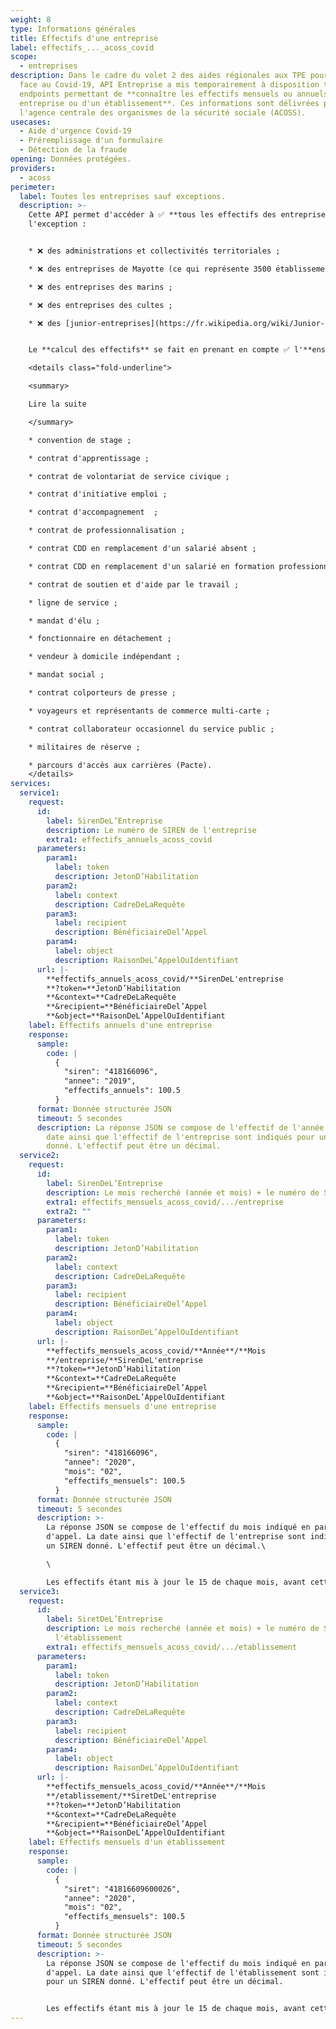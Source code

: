 ```yaml
---
weight: 8
type: Informations générales
title: Effectifs d'une entreprise
label: effectifs_..._acoss_covid
scope:
  - entreprises
description: Dans le cadre du volet 2 des aides régionales aux TPE pour faire
  face au Covid-19, API Entreprise a mis temporairement à disposition trois
  endpoints permettant de **connaître les effectifs mensuels ou annuels d'une
  entreprise ou d'un établissement**. Ces informations sont délivrées par
  l'agence centrale des organismes de la sécurité sociale (ACOSS).
usecases:
  - Aide d'urgence Covid-19
  - Préremplissage d'un formulaire
  - Détection de la fraude
opening: Données protégées.
providers:
  - acoss
perimeter:
  label: Toutes les entreprises sauf exceptions.
  description: >-
    Cette API permet d'accéder à ✅ **tous les effectifs des entreprises**, à
    l'exception :


    * ❌ des administrations et collectivités territoriales ;

    * ❌ des entreprises de Mayotte (ce qui représente 3500 établissements) ;

    * ❌ des entreprises des marins ;

    * ❌ des entreprises des cultes ;

    * ❌ des [junior-entreprises](https://fr.wikipedia.org/wiki/Junior-Entreprise) (environ 200).


    Le **calcul des effectifs** se fait en prenant en compte ✅ l'**ensemble des contrats** établis dans l'entreprise, ❌ mis à part les : 

    <details class="fold-underline">

    <summary>

    Lire la suite

    </summary>

    * convention de stage ; 

    * contrat d'apprentissage ;

    * contrat de volontariat de service civique ; 

    * contrat d'initiative emploi ;

    * contrat d'accompagnement  ;

    * contrat de professionnalisation ;

    * contrat CDD en remplacement d'un salarié absent ; 

    * contrat CDD en remplacement d'un salarié en formation professionnelle ; 

    * contrat de soutien et d'aide par le travail ;  

    * ligne de service ;

    * mandat d'élu ;

    * fonctionnaire en détachement ;

    * vendeur à domicile indépendant ;

    * mandat social ;

    * contrat colporteurs de presse ;

    * voyageurs et représentants de commerce multi-carte ;

    * contrat collaborateur occasionnel du service public ;

    * militaires de réserve ;

    * parcours d'accès aux carrières (Pacte).
    </details>
services:
  service1:
    request:
      id:
        label: SirenDeL’Entreprise
        description: Le numéro de SIREN de l'entreprise
        extra1: effectifs_annuels_acoss_covid
      parameters:
        param1:
          label: token
          description: JetonD’Habilitation
        param2:
          label: context
          description: CadreDeLaRequête
        param3:
          label: recipient
          description: BénéficiaireDel’Appel
        param4:
          label: object
          description: RaisonDeL’AppelOuIdentifiant
      url: |-
        **effectifs_annuels_acoss_covid/**SirenDeL'entreprise
        **?token=**JetonD’Habilitation
        **&context=**CadreDeLaRequête
        **&recipient=**BénéficiaireDel’Appel
        **&object=**RaisonDeL’AppelOuIdentifiant
    label: Effectifs annuels d'une entreprise
    response:
      sample:
        code: |
          {
            "siren": "418166096",
            "annee": "2019",
            "effectifs_annuels": 100.5
          }
      format: Donnée structurée JSON
      timeout: 5 secondes
      description: La réponse JSON se compose de l'effectif de l'année précédente. La
        date ainsi que l'effectif de l'entreprise sont indiqués pour un SIREN
        donné. L'effectif peut être un décimal.
  service2:
    request:
      id:
        label: SirenDeL’Entreprise
        description: Le mois recherché (année et mois) + le numéro de SIREN de l'entreprise
        extra1: effectifs_mensuels_acoss_covid/.../entreprise
        extra2: ""
      parameters:
        param1:
          label: token
          description: JetonD’Habilitation
        param2:
          label: context
          description: CadreDeLaRequête
        param3:
          label: recipient
          description: BénéficiaireDel’Appel
        param4:
          label: object
          description: RaisonDeL’AppelOuIdentifiant
      url: |-
        **effectifs_mensuels_acoss_covid/**Année**/**Mois
        **/entreprise/**SirenDeL'entreprise
        **?token=**JetonD’Habilitation
        **&context=**CadreDeLaRequête
        **&recipient=**BénéficiaireDel’Appel
        **&object=**RaisonDeL’AppelOuIdentifiant
    label: Effectifs mensuels d'une entreprise
    response:
      sample:
        code: |
          {
            "siren": "418166096",
            "annee": "2020",
            "mois": "02",
            "effectifs_mensuels": 100.5
          }
      format: Donnée structurée JSON
      timeout: 5 secondes
      description: >-
        La réponse JSON se compose de l'effectif du mois indiqué en paramètre
        d'appel. La date ainsi que l'effectif de l'entreprise sont indiqués pour
        un SIREN donné. L'effectif peut être un décimal.\

        \

        Les effectifs étant mis à jour le 15 de chaque mois, avant cette date, il n'est possible de demander les effectifs que du mois précédent. Si la donnée est indisponible pour le mois demandé, l'API renverra un 404 avec un message d'erreur explicite.
  service3:
    request:
      id:
        label: SiretDeL’Entreprise
        description: Le mois recherché (année et mois) + le numéro de SIRET de
          l'établissement
        extra1: effectifs_mensuels_acoss_covid/.../etablissement
      parameters:
        param1:
          label: token
          description: JetonD’Habilitation
        param2:
          label: context
          description: CadreDeLaRequête
        param3:
          label: recipient
          description: BénéficiaireDel’Appel
        param4:
          label: object
          description: RaisonDeL’AppelOuIdentifiant
      url: |-
        **effectifs_mensuels_acoss_covid/**Année**/**Mois
        **/etablissement/**SiretDeL'entreprise
        **?token=**JetonD’Habilitation
        **&context=**CadreDeLaRequête
        **&recipient=**BénéficiaireDel’Appel
        **&object=**RaisonDeL’AppelOuIdentifiant
    label: Effectifs mensuels d'un établissement
    response:
      sample:
        code: |
          {
            "siret": "41816609600026",
            "annee": "2020",
            "mois": "02",
            "effectifs_mensuels": 100.5
          }
      format: Donnée structurée JSON
      timeout: 5 secondes
      description: >-
        La réponse JSON se compose de l'effectif du mois indiqué en paramètre
        d'appel. La date ainsi que l'effectif de l'établissement sont indiqués
        pour un SIREN donné. L'effectif peut être un décimal.


        Les effectifs étant mis à jour le 15 de chaque mois, avant cette date, il n'est possible de demander les effectifs que du mois précédent. Si la donnée est indisponible pour le mois demandé, l'API renverra un 404 avec un message d'erreur explicite.
---
```

